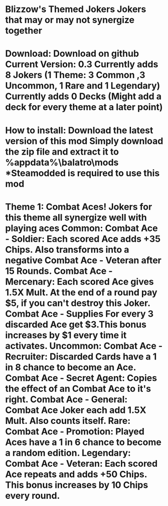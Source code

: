 Blizzow's Themed Jokers
Jokers that may or may not synergize together
==============================================================================
Download:
Download on github
Current Version: 0.3
Currently adds 8 Jokers (1 Theme: 3 Common ,3 Uncommon, 1 Rare and 1 Legendary)
Currently adds 0 Decks (Might add a deck for every theme at a later point)
==============================================================================
How to install:
Download the latest version of this mod
Simply download the zip file and extract it to %appdata%\balatro\mods
*Steamodded is required to use this mod
==============================================================================
Theme 1: Combat Aces!
Jokers for this theme all synergize well with playing aces
Common:
Combat Ace - Soldier:
Each scored Ace adds +35 Chips.
Also transforms into a negative Combat Ace - Veteran after 15 Rounds.
Combat Ace - Mercenary:
Each scored Ace gives 1.5X Mult. At the end of a round pay $5, if you can't destroy this Joker.
Combat Ace - Supplies
For every 3 discarded Ace get $3.This bonus increases by $1 every time it activates.
Uncommon:
Combat Ace - Recruiter:
Discarded Cards have a 1 in 8 chance to become an Ace.
Combat Ace - Secret Agent:
Copies the effect of an Combat Ace to it's right.
Combat Ace - General:
Combat Ace Joker each add 1.5X Mult. Also counts itself.
Rare:
Combat Ace - Promotion:
Played Aces have a 1 in 6 chance to become a random edition.
Legendary:
Combat Ace - Veteran:
Each scored Ace repeats and adds +50 Chips. This bonus increases by 10 Chips every round.
==============================================================================